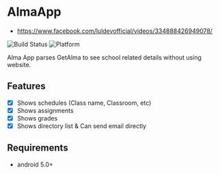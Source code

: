 # AlmaApp
- https://www.facebook.com/luldevofficial/videos/334888426949078/

![Build Status](https://img.shields.io/badge/Build-passing-brightgreen.svg)
![Platform](https://img.shields.io/badge/Platform-android-green.svg)

Alma App parses GetAlma to see school related details without using website.

## Features

- [x] Shows schedules (Class name, Classroom, etc)
- [x] Shows assignments
- [x] Shows grades
- [x] Shows directory list & Can send email directly

## Requirements

- android 5.0+
